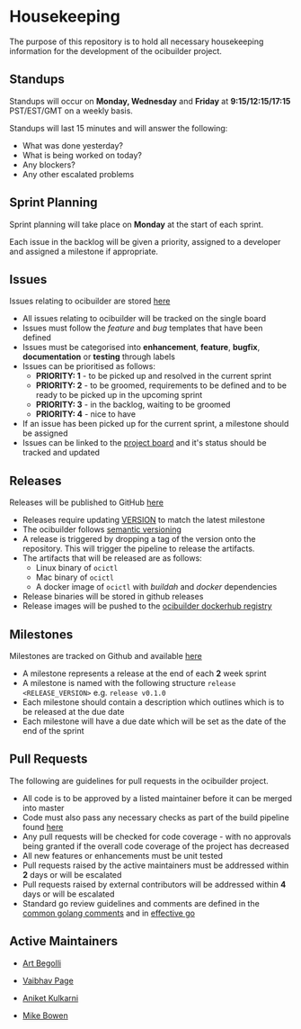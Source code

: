 # Housekeeping

The purpose of this repository is to hold all necessary housekeeping information for the development of the ocibuilder project.

## Standups

Standups will occur on **Monday, Wednesday** and **Friday** at **9:15/12:15/17:15** PST/EST/GMT on a weekly basis.

Standups will last 15 minutes and will answer the following:
* What was done yesterday?
* What is being worked on today?
* Any blockers?
* Any other escalated problems


## Sprint Planning

Sprint planning will take place on **Monday** at the start of each sprint.

Each issue in the backlog will be given a priority, assigned to a developer and assigned a milestone if appropriate.

## Issues

Issues relating to ocibuilder are stored [here](https://github.com/ocibuilder/ocibuilder/issues)

* All issues relating to ocibuilder will be tracked on the single board
* Issues must follow the *feature* and *bug* templates that have been defined
* Issues must be categorised into **enhancement**, **feature**, **bugfix**, **documentation** or **testing** through labels
* Issues can be prioritised as follows:
    * **PRIORITY: 1** - to be picked up and resolved in the current sprint
    * **PRIORITY: 2** - to be groomed, requirements to be defined and to be ready to be picked up in the upcoming sprint
    * **PRIORITY: 3** - in the backlog, waiting to be groomed
    * **PRIORITY: 4** - nice to have
* If an issue has been picked up for the current sprint, a milestone should be assigned
* Issues can be linked to the [project board](https://github.com/ocibuilder/ocibuilder/projects/1) and it's status should be tracked and updated 

## Releases

Releases will be published to GitHub [here](https://github.com/ocibuilder/ocibuilder/releases)

* Releases require updating [VERSION](https://github.com/ocibuilder/ocibuilder/blob/master/VERSION) to match the latest milestone
* The ocibuilder follows [semantic versioning](https://semver.org/)
* A release is triggered by dropping a tag of the version onto the repository. This will trigger the pipeline to release the artifacts.
* The artifacts that will be released are as follows:
    * Linux binary of `ocictl`
    * Mac binary of `ocictl`
    * A docker image of `ocictl` with *buildah* and *docker* dependencies
* Release binaries will be stored in github releases
* Release images will be pushed to the [ocibuilder dockerhub registry](https://cloud.docker.com/u/ocibuilder/repository/docker/ocibuilder/ocictl)

## Milestones

Milestones are tracked on Github and available [here](https://github.com/ocibuilder/ocibuilder/milestones)

* A milestone represents a release at the end of each **2** week sprint
* A milestone is named with the following structure `release <RELEASE_VERSION>` e.g. `release v0.1.0`
* Each milestone should contain a description which outlines which is to be released at the due date
* Each milestone will have a due date which will be set as the date of the end of the sprint

## Pull Requests

The following are guidelines for pull requests in the ocibuilder project.

* All code is to be approved by a listed maintainer before it can be merged into master
* Code must also pass any necessary checks as part of the build pipeline found [here](https://circleci.com/gh/ocibuilder)
* Any pull requests will be checked for code coverage - with no approvals being granted if the overall code coverage of the project has decreased
* All new features or enhancements must be unit tested
* Pull requests raised by the active maintainers must be addressed within **2** days or will be escalated
* Pull requests raised by external contributors will be addressed within **4** days or will be escalated
* Standard go review guidelines and comments are defined in the [common golang comments](https://github.com/golang/go/wiki/CodeReviewComments) and in [effective go](https://golang.org/doc/effective_go.html)

## Active Maintainers

* [Art Begolli](https://github.com/artbegolli)
* [Vaibhav Page](https://github.com/VaibhavPage)
* [Aniket Kulkarni](https://github.com/AniketKul)


* [Mike Bowen](https://github.com/orgs/ocibuilder/people/michael-bowen-sc)